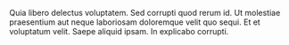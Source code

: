 Quia libero delectus voluptatem. Sed corrupti quod rerum id. Ut molestiae praesentium aut neque laboriosam doloremque velit quo sequi. Et et voluptatum velit. Saepe aliquid ipsam. In explicabo corrupti.